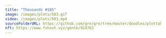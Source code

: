 ```yaml
---
title: "Thousands #185"
image: /images/plots/583.gif
video: /images/plots/583.mp4
sourceFolderURL: https://github.com/gre/gre/tree/master/doodles/plottable-thousands
nft: https://www.fxhash.xyz/gentk/924763
---
```

